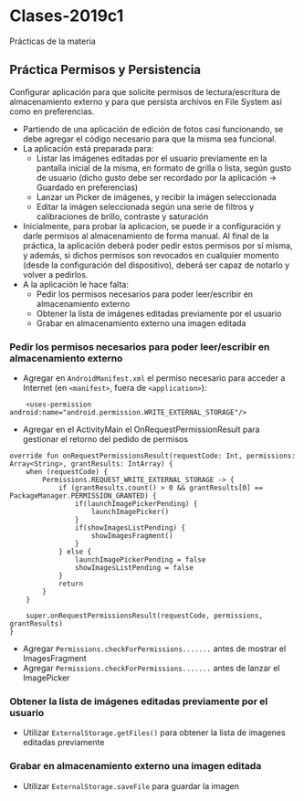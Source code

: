 # Clases-2019c1
Prácticas de la materia

## Práctica Permisos y Persistencia

Configurar aplicación para que solicite permisos de lectura/escritura de almacenamiento externo y para que persista archivos en File System así como en preferencias.
* Partiendo de una aplicación de edición de fotos casi funcionando, se debe agregar el código necesario para que la misma sea funcional.
* La aplicación está preparada para:
  - Listar las imágenes editadas por el usuario previamente en la pantalla inicial de la misma, en formato de grilla o lista, según gusto de usuario (dicho gusto debe ser recordado por la aplicación -> Guardado en preferencias)
  - Lanzar un Picker de imágenes, y recibir la imágen seleccionada
  - Editar la imágen seleccionada según una serie de filtros y calibraciones de brillo, contraste y saturación
* Inicialmente, para probar la aplicacion, se puede ir a configuración y darle permisos al almacenamiento de forma manual. Al final de la práctica, la aplicación deberá poder pedir estos permisos por sí misma, y además, si dichos permisos son revocados en cualquier momento (desde la configuración del dispositivo), deberá ser capaz de notarlo y volver a pedirlos.
* A la aplicación le hace falta:
  - Pedir los permisos necesarios para poder leer/escribir en almacenamiento externo
  - Obtener la lista de imágenes editadas previamente por el usuario
  - Grabar en almacenamiento externo una imagen editada


### Pedir los permisos necesarios para poder leer/escribir en almacenamiento externo
* Agregar en `AndroidManifest.xml` el permiso necesario para acceder a Internet (en `<manifest>`, fuera de `<application>`):
```
    <uses-permission android:name="android.permission.WRITE_EXTERNAL_STORAGE"/>
```
* Agregar en el ActivityMain el OnRequestPermissionResult para gestionar el retorno del pedido de permisos
```
override fun onRequestPermissionsResult(requestCode: Int, permissions: Array<String>, grantResults: IntArray) {
    when (requestCode) {
        Permissions.REQUEST_WRITE_EXTERNAL_STORAGE -> {
            if (grantResults.count() > 0 && grantResults[0] == PackageManager.PERMISSION_GRANTED) {
                if(launchImagePickerPending) {
                    launchImagePicker()
                }
                if(showImagesListPending) {
                    showImagesFragment()
                }
            } else {
                launchImagePickerPending = false
                showImagesListPending = false
            }
            return
        }
    }

    super.onRequestPermissionsResult(requestCode, permissions, grantResults)
}
```
* Agregar ```Permissions.checkForPermissions.......``` antes de mostrar el ImagesFragment
* Agregar ```Permissions.checkForPermissions.......``` antes de lanzar el ImagePicker

### Obtener la lista de imágenes editadas previamente por el usuario
* Utilizar ```ExternalStorage.getFiles()``` para obtener la lista de imagenes editadas previamente

### Grabar en almacenamiento externo una imagen editada
* Utilizar ```ExternalStorage.saveFile``` para guardar la imagen

